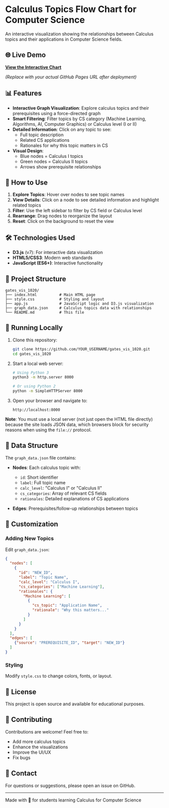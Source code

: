 # Calculus Topics Flow Chart for Computer Science

An interactive visualization showing the relationships between Calculus topics and their applications in Computer Science fields.

## 🌐 Live Demo

**[View the Interactive Chart](https://YOUR_GITHUB_USERNAME.github.io/gates_vis_1020/)**

*(Replace with your actual GitHub Pages URL after deployment)*

## 📊 Features

- **Interactive Graph Visualization**: Explore calculus topics and their prerequisites using a force-directed graph
- **Smart Filtering**: Filter topics by CS category (Machine Learning, Algorithms, AI, Computer Graphics) or Calculus level (I or II)
- **Detailed Information**: Click on any topic to see:
  - Full topic description
  - Related CS applications
  - Rationales for why this topic matters in CS
- **Visual Design**: 
  - Blue nodes = Calculus I topics
  - Green nodes = Calculus II topics
  - Arrows show prerequisite relationships

## 🚀 How to Use

1. **Explore Topics**: Hover over nodes to see topic names
2. **View Details**: Click on a node to see detailed information and highlight related topics
3. **Filter**: Use the left sidebar to filter by CS field or Calculus level
4. **Rearrange**: Drag nodes to reorganize the layout
5. **Reset**: Click on the background to reset the view

## 🛠️ Technologies Used

- **D3.js** (v7): For interactive data visualization
- **HTML5/CSS3**: Modern web standards
- **JavaScript (ES6+)**: Interactive functionality

## 📁 Project Structure

```
gates_vis_1020/
├── index.html          # Main HTML page
├── style.css           # Styling and layout
├── app.js              # JavaScript logic and D3.js visualization
├── graph_data.json     # Calculus topics data with relationships
└── README.md           # This file
```

## 🏃 Running Locally

1. Clone this repository:
   ```bash
   git clone https://github.com/YOUR_USERNAME/gates_vis_1020.git
   cd gates_vis_1020
   ```

2. Start a local web server:
   ```bash
   # Using Python 3
   python3 -m http.server 8000
   
   # Or using Python 2
   python -m SimpleHTTPServer 8000
   ```

3. Open your browser and navigate to:
   ```
   http://localhost:8000
   ```

**Note**: You must use a local server (not just open the HTML file directly) because the site loads JSON data, which browsers block for security reasons when using the `file://` protocol.

## 📝 Data Structure

The `graph_data.json` file contains:

- **Nodes**: Each calculus topic with:
  - `id`: Short identifier
  - `label`: Full topic name
  - `calc_level`: "Calculus I" or "Calculus II"
  - `cs_categories`: Array of relevant CS fields
  - `rationales`: Detailed explanations of CS applications

- **Edges**: Prerequisites/follow-up relationships between topics

## 🎨 Customization

### Adding New Topics

Edit `graph_data.json`:

```json
{
  "nodes": [
    {
      "id": "NEW_ID",
      "label": "Topic Name",
      "calc_level": "Calculus I",
      "cs_categories": ["Machine Learning"],
      "rationales": {
        "Machine Learning": [
          {
            "cs_topic": "Application Name",
            "rationale": "Why this matters..."
          }
        ]
      }
    }
  ],
  "edges": [
    {"source": "PREREQUISITE_ID", "target": "NEW_ID"}
  ]
}
```

### Styling

Modify `style.css` to change colors, fonts, or layout.

## 📄 License

This project is open source and available for educational purposes.

## 🤝 Contributing

Contributions are welcome! Feel free to:
- Add more calculus topics
- Enhance the visualizations
- Improve the UI/UX
- Fix bugs

## 📧 Contact

For questions or suggestions, please open an issue on GitHub.

---

Made with 💙 for students learning Calculus for Computer Science

